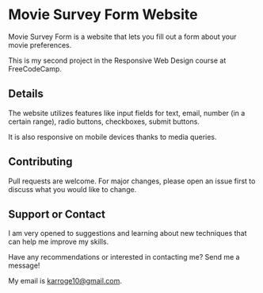 # Movie Survey Form Website

Movie Survey Form is a website that lets you fill out a form about your movie preferences.

This is my second project in the Responsive Web Design course at FreeCodeCamp.

## Details

The website utilizes features like input fields for text, email, number (in a certain range), radio buttons, checkboxes, submit buttons.

It is also responsive on mobile devices thanks to media queries.

## Contributing
Pull requests are welcome. For major changes, please open an issue first to discuss what you would like to change.

## Support or Contact
I am very opened to suggestions and learning about new techniques that can help me improve my skills.

Have any recommendations or interested in contacting me? Send me a message!

My email is karroge10@gmail.com.



